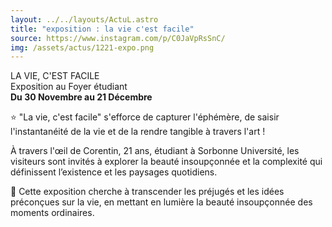 ```yaml
---
layout: ../../layouts/ActuL.astro
title: "exposition : la vie c'est facile"
source: https://www.instagram.com/p/C0JaVpRsSnC/
img: /assets/actus/1221-expo.png
---
```


LA VIE, C'EST FACILE  
Exposition au Foyer étudiant  
__Du 30 Novembre au 21 Décembre__

⭐ "La vie, c'est facile" s'efforce de capturer l'éphémère, de saisir l'instantanéité de la vie et de la rendre tangible à travers l'art !

À travers l'œil de Corentin, 21 ans, étudiant à Sorbonne Université, les visiteurs sont invités à explorer la beauté insoupçonnée et la complexité qui définissent l’existence et les paysages quotidiens.

🌼 Cette exposition cherche à transcender les préjugés et les idées préconçues sur la vie, en mettant en lumière la beauté insoupçonnée des moments ordinaires.
